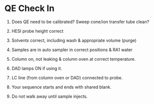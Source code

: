 # QE Check In

1. Does QE need to be calibrated? Sweep cone/ion transfer tube clean? 

2. HESI probe height correct

3. Solvents correct, including wash & appropriate volume (purge)

4. Samples are in auto sampler in correct positions & RA1 water

5. Column on, not leaking & column oven at correct temperature.

6. DAD lamps ON if using it.

7. LC line (from column oven or DAD) connected to probe.

8. Your sequence starts and ends with shared blank. 

9. Do not walk away until sample injects. 